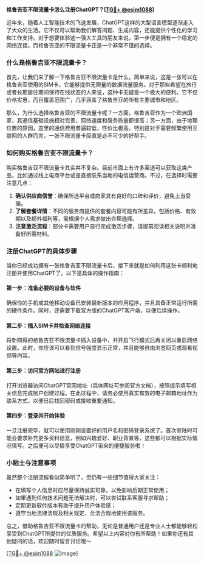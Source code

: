**格鲁吉亚不限流量卡怎么注册ChatGPT？[[TG💪+ @esim1088](https://t.me/s/esim1088)]**

近年来，随着人工智能技术的飞速发展，ChatGPT这样的大型语言模型逐渐走入了大众的生活。它不仅可以帮助我们解答问题、生成内容，还能提供个性化的学习和工作支持。对于想要体验这一强大工具的朋友来说，第一步便是拥有一个稳定的网络连接。而格鲁吉亚的不限流量卡正是一个非常不错的选择。

### 什么是格鲁吉亚不限流量卡？

首先，让我们来了解一下格鲁吉亚不限流量卡是什么。简单来说，这是一张可以在格鲁吉亚使用的SIM卡，它能够提供无限量的数据流量服务。对于那些希望在旅行或者长期居住期间保持在线状态的人来说，这种卡无疑是一个极大的便利。它不仅价格实惠，而且覆盖范围广，几乎涵盖了格鲁吉亚的所有主要城市和地区。

那么，为什么选择格鲁吉亚的不限流量卡呢？一方面，格鲁吉亚作为一个欧洲国家，其通信基础设施相对完善，网络速度和服务质量都很高；另一方面，由于地理位置的原因，这里的通信费用普遍较低，性价比极高。特别是对于需要频繁使用互联网的人群而言，一张不限流量卡简直是必不可少的好帮手。

### 如何购买格鲁吉亚不限流量卡？

购买格鲁吉亚不限流量卡其实并不复杂。目前市面上有许多渠道可以获取这类产品，比如通过线上电商平台或是直接联系当地的电信运营商。不过，在选择时需要注意几点：

1. **确认供应商信誉**：确保所选平台或商家具有良好的口碑和评价，避免上当受骗。
2. **了解套餐详情**：不同的服务商提供的套餐内容可能有所差异，包括价格、有效期以及额外福利等，需根据个人需求做出合理选择。
3. **注意激活流程**：部分卡需要用户自行完成激活步骤，请提前阅读相关说明并准备好所需材料。

### 注册ChatGPT的具体步骤

当你已经成功拥有一张格鲁吉亚不限流量卡后，接下来就是如何利用这张卡顺利地注册并使用ChatGPT了。以下是具体的操作指南：

#### 第一步：准备必要的设备与软件
确保你的手机或其他移动设备已安装最新版本的应用程序，并且具备正常运行所需的硬件条件。同时，还需要下载官方版的ChatGPT客户端，以便后续操作。

#### 第二步：插入SIM卡并检查网络连接
将新购得的格鲁吉亚不限流量卡插入设备中，并开启飞行模式后再关闭以重启网络设置。此时，你应该可以看到信号强度显示正常，并且能够自由浏览网页或观看视频等内容。

#### 第三步：访问官方网站进行注册
打开浏览器访问ChatGPT官网地址（具体网址可参阅官方文档），按照提示填写相关信息完成账户创建过程。在此过程中，请务必使用真实有效的电子邮箱地址作为联系方式，以便日后找回密码或接收重要通知。

#### 第四步：登录并开始体验
一旦注册完毕，就可以使用刚刚设置好的用户名和密码登录系统了。首次登陆时可能会要求补充更多资料信息，例如兴趣爱好、职业背景等，这些都可以根据实际情况填写。之后便可以尽情享受ChatGPT带来的便捷服务啦！

### 小贴士与注意事项

虽然整个注册流程看似简单明了，但仍有一些细节值得大家关注：

- 在填写个人信息时应尽量保持诚实可靠，以免影响后期正常使用；
- 如果遇到任何技术问题无法解决时，可以尝试联系客服寻求帮助；
- 定期更新软件版本有助于提升用户体验感；
- 遵守当地法律法规及相关规定，合法合规地使用该服务。

总之，借助格鲁吉亚不限流量卡的帮助，无论是普通用户还是专业人士都能够轻松享受到ChatGPT所提供的优质服务。希望以上内容对你有所帮助！如果你还有其他疑问的话，欢迎随时留言讨论哦～

[[TG💪+ @esim1088](https://t.me/s/esim1088) ![Image](https://i.postimg.cc/4NQfJmqS/Snipaste-2025-05-13-00-14-12.png)]